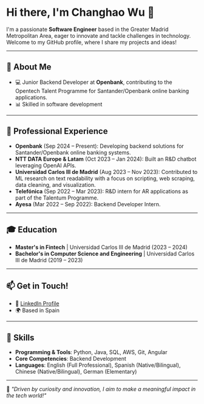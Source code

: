 # Hi there, I'm Changhao Wu 👋

I'm a passionate **Software Engineer** based in the Greater Madrid Metropolitan Area, eager to innovate and tackle challenges in technology. Welcome to my GitHub profile, where I share my projects and ideas!

---

## 🌟 About Me

- 💻 Junior Backend Developer at **Openbank**, contributing to the Opentech Talent Programme for Santander/Openbank online banking applications.
- 📊 Skilled in software development

---

## 💼 Professional Experience

- **Openbank** (Sep 2024 – Present): Developing backend solutions for Santander/Openbank online banking systems.
- **NTT DATA Europe & Latam** (Oct 2023 – Jan 2024): Built an R&D chatbot leveraging OpenAI APIs.
- **Universidad Carlos III de Madrid** (Aug 2023 – Nov 2023): Contributed to ML research on text readability with a focus on scripting, web scraping, data cleaning, and visualization.
- **Telefónica** (Sep 2022 – Mar 2023): R&D intern for AR applications as part of the Talentum Programme.
- **Ayesa** (Mar 2022 – Sep 2022): Backend Developer Intern.

---

## 🎓 Education

- **Master's in Fintech** | Universidad Carlos III de Madrid (2023 – 2024)
- **Bachelor's in Computer Science and Engineering** | Universidad Carlos III de Madrid (2019 – 2023)

---

## 📫 Get in Touch!

- 🔗 [LinkedIn Profile](https://www.linkedin.com/in/changhao-wu)
- 🌍 Based in Spain

---

## 🔧 Skills

- **Programming & Tools**: Python, Java, SQL, AWS, Git, Angular
- **Core Competencies**: Backend Development
- **Languages**: English (Full Professional), Spanish (Native/Bilingual), Chinese (Native/Bilingual), German (Elementary)

---

🌟 *"Driven by curiosity and innovation, I aim to make a meaningful impact in the tech world!"*
